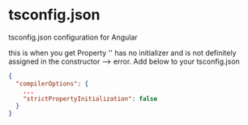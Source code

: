 # tsconfig.json
tsconfig.json configuration for Angular

this is when you get Property '' has no initializer and is not definitely assigned in the constructor --> error.
Add below to your tsconfig.json

```json
{
  "compilerOptions": {
    ...
    "strictPropertyInitialization": false
  }
}
```
